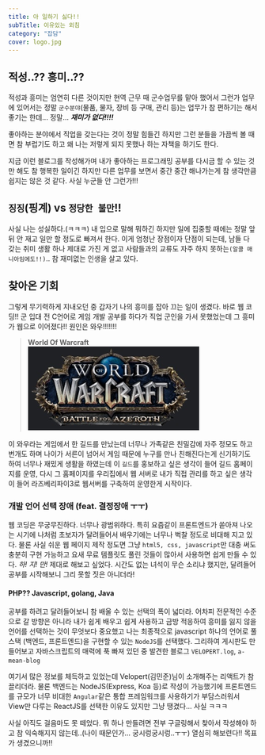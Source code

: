 ```yaml
---
title: 아 일하기 싫다!!
subTitle: 이유있는 외침
category: "잡담"
cover: logo.jpg
---
```


## 적성..?? 흥미..??
적성과 흥미는 엄연히 다른 것이지만 현역 근무 때 군수업무를 맡아 했어서 그런가
업무에 있어서는 정말 `군수분야`(물품, 물자, 장비 등 구매, 관리 등)는 업무가 참
편하기는 해서 좋기는 한데... 정말... ***재미가 없다!!!!***

좋아하는 분야에서 직업을 갖는다는 것이 정말 힘들긴 하지만 그런 분들을 가끔씩
볼 때면 참 부럽기도 하고 왜 나는 저렇게 되지 못했나 하는 자책을 하기도 한다.

지금 이런 블로그를 작성해가며 내가 좋아하는 프로그래밍 공부를 다시금 할 수 있는
것만 해도 참 행복한 일이긴 하지만 다른 업무를 보면서 중간 중간 해나가는게
참 생각만큼 쉽지는 않은 것 같다. 사실 누군들 안 그런가!!!

## `징징`(핑계) vs `정당한 불만`!!
사실 나는 성실하다.(ㅋㅋㅋ) 내 입으로 말해 뭐하긴 하지만 일에 집중할 때에는
정말 앞뒤 안 재고 일만 할 정도로 빠져서 한다. 이게 엄청난 장점이자 단점이 되는데,
남들 다 갖는 취미 생활 하나 제대로 가진 게 없고 사람들과의 교류도 자주 하지
못하는`(알콜 매니아임에도!!)`.. 참 재미없는 인생을 살고 있다.

## 찾아온 기회
그렇게 무기력하게 지내오던 중 갑자기 나의 흥미를 잡아 끄는 일이 생겼다. 바로
웹 코딩!! 군 입대 전 C언어로 게임 개발 공부를 하다가 직업 군인을 가서 못했었는데
그 흥미가 웹으로 이어졌다!! 원인은 와우!!!!!!!

> **World Of Warcraft** ![World Of Warcraft](./wowlogo.jpg)

이 와우라는 게임에서 한 길드를 만났는데 너무나 가족같은 친밀감에 자주 정모도 하고
번개도 하며 나이가 서른이 넘어서 게임 때문에 누구를 만나 친해진다는게 신기하기도
하여 너무나 재밌게 생활을 하였는데 이 `길드`를 홍보하고 싶은 생각이 들어 길드
홈페이지를 운영, 다시 그 홈페이지를 우리집에서 웹 서버로 내가 직접 관리를 하고 싶은
생각이 들어 라즈베리파이3로 웹서버를 구축하여 운영한게 시작이다.

### 개발 언어 선택 장애 (feat. 결정장애 ㅜㅜ)
웹 코딩은 무궁무진하다. 너무나 광범위하다. 특히 요즘같이 프론트엔드가 쏟아져 나오는
시기에 나처럼 초보자가 달려들어서 배우기에는 너무나 벅찰 정도로 비대해 지고 있다.
물론 사실 쉬운 웹 페이지 제작 정도면 그냥 `html5, css, javascript`만 대충 써도
충분히 구현 가능하고 요새 무료 템플릿도 풀린 것들이 많아서 사용하면 쉽게 만들 수
있다. *하! 지! 만!* 제대로 해보고 싶었다. 시간도 없는 녀석이 무슨 소리냐 했지만,
달려들어 공부를 시작해보니 그리 못할 짓은 아니더라!

#### PHP?? Javascript, golang, Java
공부를 하려고 달려들어보니 참 배울 수 있는 선택의 폭이 넓더라. 어차피 전문적인 수준으로
갈 방향은 아니라 내가 쉽게 배우고 쉽게 사용하고 금방 적응하여 흥미를 잃지 않을 언어를
선택하는 것이 무엇보다 중요했고 나는 최종적으로 javascript 하나의 언어로 풀스택
(백엔드, 프론트엔드)을 구현할 수 있는 `NodeJS`를 선택했다. 그리하여 게시판도 만들어보고
자바스크립트의 매력에 푹 빠져 있던 중 발견한 블로그 `VELOPERT.log`, `a-mean-blog`

여기서 많은 정보를 체득하고 있었는데 Velopert(김민준)님이 소개해주는 리액트가 참
끌리더라. 물론 백엔드는 NodeJS(Express, Koa 등)로 작성이 가능했기에 프론트엔드를
규모가 너무 비대한 `Angular`같은 통합 프레임워크를 사용하기가 부담스러워서 View만
다루는 ReactJS를 선택한 이유도 있지만 그냥 땡겼다... 사실 ㅋㅋㅋ

사실 아직도 걸음마도 못 떼었다. 뭐 하나 만들려면 전부 구글링해서 찾아서 작성해야 하고
참 익숙해지지 않는데..(나이 때문인가... 궁시렁궁시렁..ㅜㅜ) 열심히 해보련다!!
목표가 생겼으니까!!